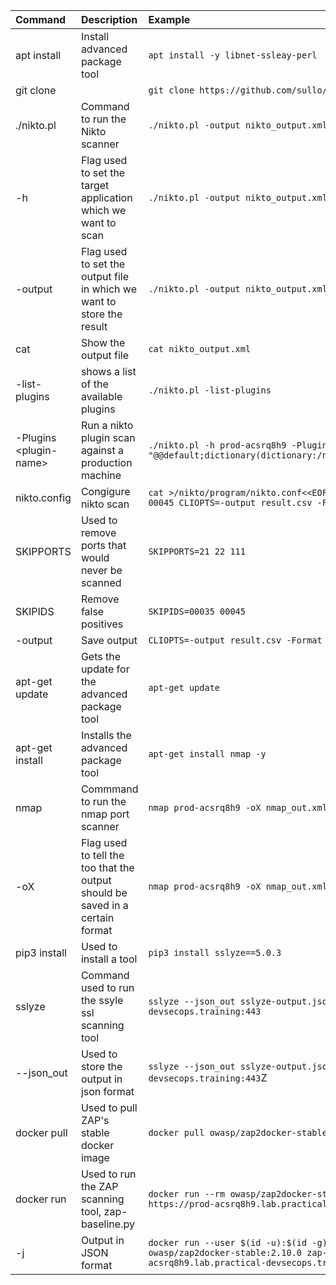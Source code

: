 |Command|Description|Example|
|:----|:----|:----|
|apt install|Install advanced package tool|```apt install -y libnet-ssleay-perl```|
|git clone||```git clone https://github.com/sullo/nikto```|
|./nikto.pl|Command to run the Nikto scanner|```./nikto.pl -output nikto_output.xml -h prod-acsrq8h9```|
|-h|Flag used to set the target application which we want to scan|```./nikto.pl -output nikto_output.xml -h prod-acsrq8h9```
|-output|Flag used to set the output file in which we want to store the result|```./nikto.pl -output nikto_output.xml -h prod-acsrq8h9```|
|cat|Show the output file|```cat nikto_output.xml```|
|-list-plugins|shows a list of the available plugins|```./nikto.pl -list-plugins```|
|-Plugins \<plugin-name\>|Run a nikto plugin scan against a production machine|```./nikto.pl -h prod-acsrq8h9 -Plugins "@@default;dictionary(dictionary:/nikto/program/databases/db_dictionary)"```|
|nikto.config|Congigure nikto scan|```cat >/nikto/program/nikto.conf<<EOF SKIPPORTS=21 22 111 SKIPIDS=00035 00045 CLIOPTS=-output result.csv -Format csv EOF```|
|SKIPPORTS|Used to remove ports that would never be scanned|```SKIPPORTS=21 22 111```|
|SKIPIDS|Remove false positives|```SKIPIDS=00035 00045```|
|-output|Save output|```CLIOPTS=-output result.csv -Format csv```|
|apt-get update|Gets the update for the advanced package tool|```apt-get update```|
|apt-get install|Installs the advanced package tool|```apt-get install nmap -y```|
|nmap|Commmand to run the nmap port scanner|```nmap prod-acsrq8h9 -oX nmap_out.xml```|
|-oX|Flag used to tell the too that the output should be saved in a certain format|```nmap prod-acsrq8h9 -oX nmap_out.xml```|
|pip3 install|Used to install a tool|```pip3 install sslyze==5.0.3```|
|sslyze|Command used to run the ssyle ssl scanning tool|```sslyze --json_out sslyze-output.json prod-acsrq8h9.lab.practical-devsecops.training:443```|
|--json_out|Used to store the output in json format|```sslyze --json_out sslyze-output.json prod-acsrq8h9.lab.practical-devsecops.training:443```Z
|docker pull|Used to pull ZAP's stable docker image|```docker pull owasp/zap2docker-stable:2.10.0```|
|docker run|Used to run the ZAP scanning tool, zap-baseline.py|```docker run --rm owasp/zap2docker-stable:2.10.0 zap-baseline.py -t https://prod-acsrq8h9.lab.practical-devsecops.training```|
|-j|Output in JSON format|```docker run --user $(id -u):$(id -g) -w /zap -v $(pwd):/zap/wrk:rw --rm owasp/zap2docker-stable:2.10.0 zap-baseline.py -t https://prod-acsrq8h9.lab.practical-devsecops.training -J zap-output.json```|

